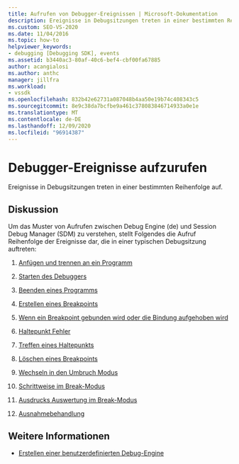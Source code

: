 ```yaml
---
title: Aufrufen von Debugger-Ereignissen | Microsoft-Dokumentation
description: Ereignisse in Debugsitzungen treten in einer bestimmten Reihenfolge auf. Dieser Artikel listet die Aufruf Reihenfolge der Ereignisse auf, die in einer typischen Debugsitzung auftreten.
ms.custom: SEO-VS-2020
ms.date: 11/04/2016
ms.topic: how-to
helpviewer_keywords:
- debugging [Debugging SDK], events
ms.assetid: b3440ac3-80af-40c6-bef4-cbf00fa67885
author: acangialosi
ms.author: anthc
manager: jillfra
ms.workload:
- vssdk
ms.openlocfilehash: 832b42e62731a087048b4aa50e19b74c408343c5
ms.sourcegitcommit: 8e9c38da7bcfbe9a461c378083846714933a0e1e
ms.translationtype: MT
ms.contentlocale: de-DE
ms.lasthandoff: 12/09/2020
ms.locfileid: "96914387"
---
```

# <a name="call-debugger-events"></a>Debugger-Ereignisse aufzurufen
Ereignisse in Debugsitzungen treten in einer bestimmten Reihenfolge auf.

## <a name="discussion"></a>Diskussion
 Um das Muster von Aufrufen zwischen Debug Engine (de) und Session Debug Manager (SDM) zu verstehen, stellt Folgendes die Aufruf Reihenfolge der Ereignisse dar, die in einer typischen Debugsitzung auftreten:

1. [Anfügen und trennen an ein Programm](../../extensibility/debugger/attaching-and-detaching-to-a-program.md)

2. [Starten des Debuggers](../../extensibility/debugger/launching-the-debugger.md)

3. [Beenden eines Programms](../../extensibility/debugger/terminating-a-program.md)

4. [Erstellen eines Breakpoints](../../extensibility/debugger/creating-a-breakpoint.md)

5. [Wenn ein Breakpoint gebunden wird oder die Bindung aufgehoben wird](../../extensibility/debugger/when-a-breakpoint-binds-or-becomes-unbound.md)

6. [Haltepunkt Fehler](../../extensibility/debugger/breakpoint-errors.md)

7. [Treffen eines Haltepunkts](../../extensibility/debugger/hitting-a-breakpoint.md)

8. [Löschen eines Breakpoints](../../extensibility/debugger/deleting-a-breakpoint.md)

9. [Wechseln in den Umbruch Modus](../../extensibility/debugger/entering-break-mode.md)

10. [Schrittweise im Break-Modus](../../extensibility/debugger/stepping-in-break-mode.md)

11. [Ausdrucks Auswertung im Break-Modus](../../extensibility/debugger/expression-evaluation-in-break-mode.md)

12. [Ausnahmebehandlung](../../extensibility/debugger/exception-handling-visual-studio-sdk.md)

## <a name="see-also"></a>Weitere Informationen
- [Erstellen einer benutzerdefinierten Debug-Engine](../../extensibility/debugger/creating-a-custom-debug-engine.md)
